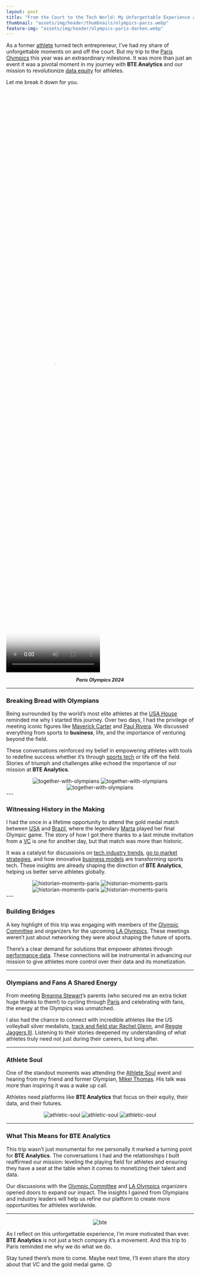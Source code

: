 ```yaml
---
layout: post
title: "From the Court to the Tech World: My Unforgettable Experience at the Paris Olympics and What It Means for BTE Analytics"
thumbnail: "assets/img/header/thumbnails/olympics-paris.webp"
feature-img: "assets/img/header/olympics-paris-darken.webp"
---
```


As a former [athlete](https://en.wikipedia.org/wiki/Athlete) turned tech entrepreneur, I’ve had my share of unforgettable moments on and off the court. But my trip to the [Paris Olympics](https://olympics.com/en/) this year was an extraordinary milestone. It was more than just an event it was a pivotal moment in my journey with **BTE Analytics** and our mission to revolutionize [data equity](https://data.org/resources/what-is-data-equity-and-why-does-it-matter/#:~:text=the%20Ford%20Foundation.-,Data%20Equity%20is%20a%20set%20of%20principles%20and%20practices%20to,justice%2C%20equity%2C%20and%20inclusivity.) for athletes.

Let me break it down for you.

<video width="50%" height="40%" controls poster="{{site.baseurl}}/assets/img/blog-img/paris-poster.png">
  <source src="{{site.baseurl}}/assets/img/blog-img/paris-poster.webm" type="video/webm">
</video>
  <p style="font-style: italic; font-size: 0.9em; font-weight: bold; text-align: center;">Paris Olympics 2024</p>

---

### Breaking Bread with Olympians

Being surrounded by the world’s most elite athletes at the [USA House](https://teamusa.org/USA-House) reminded me why I started this journey. Over two days, I had the privilege of meeting iconic figures like [Maverick Carter](https://en.wikipedia.org/wiki/Maverick_Carter) and [Paul Rivera](https://www.linkedin.com/in/paulrivera/). We discussed everything from sports to **business**, life, and the importance of venturing beyond the field.

These conversations reinforced my belief in empowering athletes with tools to redefine success whether it’s through [sports tech](https://sporttech.io/) or life off the field. Stories of triumph and challenges alike echoed the importance of our mission at **BTE Analytics**.

<div class="image-gallery" style="text-align: center">
  <img class="img-3" src="{{site.baseurl}}/assets/img/blog-img/together-with-olympians-2.webp" alt="together-with-olympians" >
  <img class="img-3" src="{{site.baseurl}}/assets/img/blog-img/together-with-olympians-1.webp" alt="together-with-olympians" >
  <img class="img-3" src="{{site.baseurl}}/assets/img/blog-img/together-with-olympians-3.webp" alt="together-with-olympians" >
</div>
---

### Witnessing History in the Making

I had the once in a lifetime opportunity to attend the gold medal match between [USA](https://www.usoc.org/) and [Brazil](https://www.cbf.com.br/), where the legendary [Marta](https://artsandculture.google.com/story/meet-marta-the-record-breaking-brazilian-football-player/UAWxrX7MR4XIfg?hl=en) played her final Olympic game. The story of how I got there thanks to a last minute invitation from a [VC](https://www.investopedia.com/terms/v/venturecapital.asp) is one for another day, but that match was more than historic.

It was a catalyst for discussions on [tech industry trends](https://www.gartner.com/en/information-technology), [go to market strategies](https://www.coursera.org/articles/go-to-market-strategy), and how innovative [business models](https://www.investopedia.com/terms/b/businessmodel.asp) are transforming sports tech. These insights are already shaping the direction of **BTE Analytics**, helping us better serve athletes globally.

<div class="image-gallery" style="text-align: center">
  <img class="img-4" src="{{site.baseurl}}/assets/img/blog-img/historian-moments-paris-1.webp" alt="historian-moments-paris" >
  <img class="img-4" src="{{site.baseurl}}/assets/img/blog-img/historian-moments-paris-2.webp" alt="historian-moments-paris" >
  <img class="img-4" src="{{site.baseurl}}/assets/img/blog-img/historian-moments-paris-3.webp" alt="historian-moments-paris" >
  <img class="img-4" src="{{site.baseurl}}/assets/img/blog-img/historian-moments-paris-4.webp" alt="historian-moments-paris" >
</div>
---

### Building Bridges

A key highlight of this trip was engaging with members of the [Olympic Committee](https://olympics.com/ioc) and organizers for the upcoming [LA Olympics](https://la28.org/). These meetings weren’t just about networking they were about shaping the future of sports.

There’s a clear demand for solutions that empower athletes through [performance data](https://en.wikipedia.org/wiki/Sports_analytics). These connections will be instrumental in advancing our mission to give athletes more control over their data and its monetization.

---

### Olympians and Fans A Shared Energy

From meeting [Breanna Stewart](https://www.wnba.com/player/breanna-stewart)’s parents (who secured me an extra ticket huge thanks to them!) to cycling through [Paris](https://en.parisinfo.com/) and celebrating with fans, the energy at the Olympics was unmatched.

I also had the chance to connect with incredible athletes like the US volleyball silver medalists, [track and field star Rachel Glenn](https://www.tfrrs.org/athletes/7556741/), and [Reggie Jaggers III](https://www.teamusa.org/). Listening to their stories deepened my understanding of what athletes truly need not just during their careers, but long after.

---

### Athlete Soul

One of the standout moments was attending the [Athlete Soul](https://www.theathleticsoul.org/) event and hearing from my friend and former Olympian, [Mikel Thomas](https://en.wikipedia.org/wiki/Mikel_Thomas). His talk was more than inspiring it was a wake up call.

Athletes need platforms like **BTE Analytics** that focus on their equity, their data, and their futures.

<div class="image-gallery" style="text-align: center">
  <img class="img-4" src="{{site.baseurl}}/assets/img/blog-img/athletic-soul-1.webp" alt="athletic-soul" >
  <img class="img-4" src="{{site.baseurl}}/assets/img/blog-img/athletic-soul-2.webp" alt="athletic-soul" >
  <img class="img-4" src="{{site.baseurl}}/assets/img/blog-img/athletic-soul-3.webp" alt="athletic-soul" >
</div>

---

### What This Means for BTE Analytics

This trip wasn’t just monumental for me personally it marked a turning point for **BTE Analytics**. The conversations I had and the relationships I built reaffirmed our mission: leveling the playing field for athletes and ensuring they have a seat at the table when it comes to monetizing their talent and data.

Our discussions with the [Olympic Committee](https://olympics.com/ioc) and [LA Olympics](https://la28.org/) organizers opened doors to expand our impact. The insights I gained from Olympians and industry leaders will help us refine our platform to create more opportunities for athletes worldwide.

---

<div class="image-gallery" style="text-align: center">
      <img class="" src="{{site.baseurl}}/assets/img/blog-img/bte.webp" alt="bte" >
</div>

As I reflect on this unforgettable experience, I’m more motivated than ever. **BTE Analytics** is not just a tech company it’s a movement. And this trip to Paris reminded me why we do what we do.

Stay tuned there’s more to come. Maybe next time, I’ll even share the story about that VC and the gold medal game. 😉
